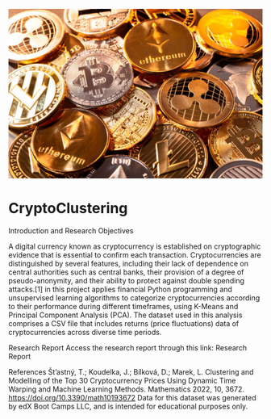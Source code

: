 ![Crypto Currencies](crypto.jpg)

# CryptoClustering

Introduction and Research Objectives

A digital currency known as cryptocurrency is established on cryptographic evidence that is essential to confirm each transaction. Cryptocurrencies are distinguished by several features, including their lack of dependence on central authorities such as central banks, their provision of a degree of pseudo-anonymity, and their ability to protect against double spending attacks.[1] in this project applies financial Python programming and unsupervised learning algorithms to categorize cryptocurrencies according to their performance during different timeframes, using K-Means and Principal Component Analysis (PCA). The dataset used in this analysis comprises a CSV file that includes returns (price fluctuations) data of cryptocurrencies across diverse time periods.


Research Report
Access the research report through this link: Research Report


References
Št’astný, T.; Koudelka, J.; Bílková, D.; Marek, L. Clustering and Modelling of the Top 30 Cryptocurrency Prices Using Dynamic Time Warping and Machine Learning Methods. Mathematics 2022, 10, 3672. https://doi.org/10.3390/math10193672
Data for this dataset was generated by edX Boot Camps LLC, and is intended for educational purposes only.
